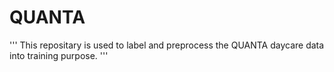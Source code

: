 # QUANTA

'''
This repositary is used to label and preprocess the QUANTA daycare data into training purpose.
'''
